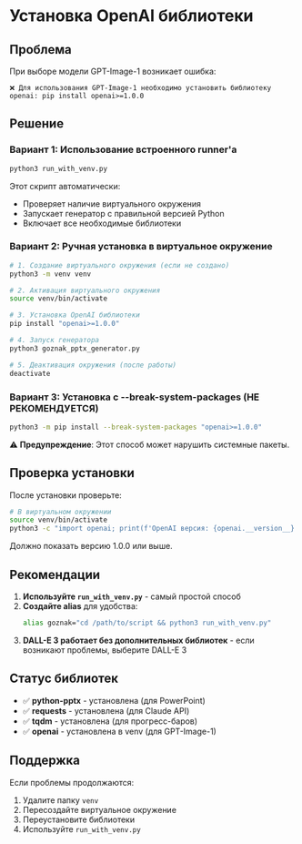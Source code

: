 # Установка OpenAI библиотеки

## Проблема
При выборе модели GPT-Image-1 возникает ошибка:
```
❌ Для использования GPT-Image-1 необходимо установить библиотеку openai: pip install openai>=1.0.0
```

## Решение

### Вариант 1: Использование встроенного runner'а
```bash
python3 run_with_venv.py
```

Этот скрипт автоматически:
- Проверяет наличие виртуального окружения
- Запускает генератор с правильной версией Python
- Включает все необходимые библиотеки

### Вариант 2: Ручная установка в виртуальное окружение
```bash
# 1. Создание виртуального окружения (если не создано)
python3 -m venv venv

# 2. Активация виртуального окружения
source venv/bin/activate

# 3. Установка OpenAI библиотеки
pip install "openai>=1.0.0"

# 4. Запуск генератора
python3 goznak_pptx_generator.py

# 5. Деактивация окружения (после работы)
deactivate
```

### Вариант 3: Установка с --break-system-packages (НЕ РЕКОМЕНДУЕТСЯ)
```bash
python3 -m pip install --break-system-packages "openai>=1.0.0"
```

⚠️ **Предупреждение**: Этот способ может нарушить системные пакеты.

## Проверка установки

После установки проверьте:
```bash
# В виртуальном окружении
source venv/bin/activate
python3 -c "import openai; print(f'OpenAI версия: {openai.__version__}')"
```

Должно показать версию 1.0.0 или выше.

## Рекомендации

1. **Используйте `run_with_venv.py`** - самый простой способ
2. **Создайте alias** для удобства:
   ```bash
   alias goznak="cd /path/to/script && python3 run_with_venv.py"
   ```
3. **DALL-E 3 работает без дополнительных библиотек** - если возникают проблемы, выберите DALL-E 3

## Статус библиотек

- ✅ **python-pptx** - установлена (для PowerPoint)
- ✅ **requests** - установлена (для Claude API) 
- ✅ **tqdm** - установлена (для прогресс-баров)
- ✅ **openai** - установлена в venv (для GPT-Image-1)

## Поддержка

Если проблемы продолжаются:
1. Удалите папку `venv`
2. Пересоздайте виртуальное окружение
3. Переустановите библиотеки
4. Используйте `run_with_venv.py`